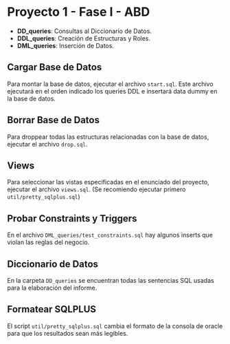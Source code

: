 # Proyecto 1 - Fase I - ABD

* __DD\_queries__: Consultas al Diccionario de Datos. 
* __DDL\_queries__: Creación de Estructuras y Roles.
* __DML\_queries__: Inserción de Datos.

## Cargar Base de Datos
Para montar la base de datos, ejecutar el archivo `start.sql`. Este archivo ejecutará en el orden indicado los queries DDL e insertará data dummy en la base de datos.

## Borrar Base de Datos
Para droppear todas las estructuras relacionadas con la base de datos, ejecutar el archivo `drop.sql`.

## Views
Para seleccionar las vistas especificadas en el enunciado del proyecto, ejecutar el archivo `views.sql`. (Se recomiendo ejecutar primero `util/pretty_sqlplus.sql`)

## Probar Constraints y Triggers
En el archivo `DML_queries/test_constraints.sql` hay algunos inserts que violan las reglas del negocio.

## Diccionario de Datos
En la carpeta `DD_queries` se encuentran todas las sentencias SQL usadas para la elaboración del informe.

## Formatear SQLPLUS
El script `util/pretty_sqlplus.sql` cambia el formato de la consola de oracle para que los resultados sean más legibles.